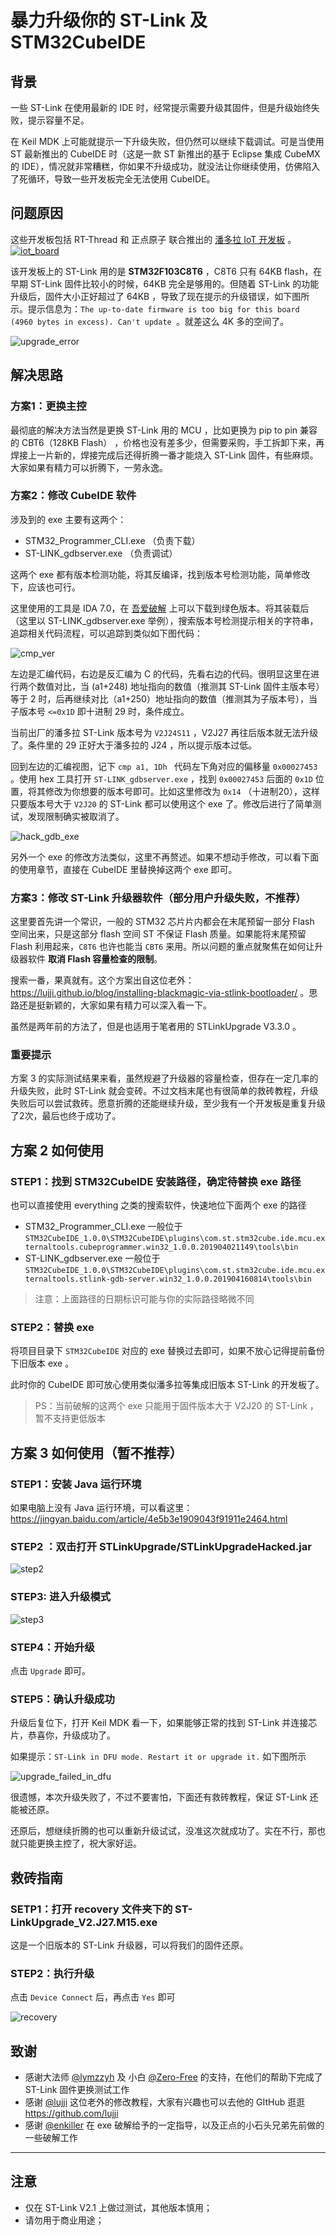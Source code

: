 # 暴力升级你的 ST-Link 及 STM32CubeIDE 

## 背景

一些 ST-Link 在使用最新的 IDE 时，经常提示需要升级其固件，但是升级始终失败，提示容量不足。

在 Keil MDK 上可能就提示一下升级失败，但仍然可以继续下载调试。可是当使用 ST 最新推出的 CubeIDE 时（这是一款 ST 新推出的基于 Eclipse 集成 CubeMX 的 IDE），情况就非常糟糕，你如果不升级成功，就没法让你继续使用，仿佛陷入了死循环，导致一些开发板完全无法使用 CubeIDE。

## 问题原因

这些开发板包括 RT-Thread 和 正点原子 联合推出的 [潘多拉 IoT 开发板](https://item.taobao.com/item.htm?spm=a230r.1.14.4.381759c10S57Js&id=583527145598&ns=1&abbucket=9#detail) 。[![iot_board](docs/images/iot_board.png)](https://item.taobao.com/item.htm?spm=a230r.1.14.4.381759c10S57Js&id=583527145598&ns=1&abbucket=9#detail)

该开发板上的 ST-Link 用的是 **STM32F103C8T6** ，C8T6 只有 64KB flash，在早期 ST-Link 固件比较小的时候，64KB 完全是够用的。但随着 ST-Link 的功能升级后，固件大小正好超过了 64KB ，导致了现在提示的升级错误，如下图所示。提示信息为：`The up-to-date firmware is too big for this board (4960 bytes in excess). Can't update `。就差这么 4K 多的空间了。

![upgrade_error](docs/images/upgrade_error.png)

## 解决思路

### 方案1：更换主控

最彻底的解决方法当然是更换 ST-Link 用的 MCU ，比如更换为 pip to pin 兼容的 CBT6（128KB  Flash） ，价格也没有差多少，但需要采购，手工拆卸下来，再焊接上一片新的，焊接完成后还得折腾一番才能烧入 ST-Link 固件，有些麻烦。大家如果有精力可以折腾下，一劳永逸。

### 方案2：修改 CubeIDE 软件

涉及到的 exe 主要有这两个：

- STM32_Programmer_CLI.exe （负责下载）
- ST-LINK_gdbserver.exe （负责调试）

这两个 exe 都有版本检测功能，将其反编译，找到版本号检测功能，简单修改下，应该也可行。

这里使用的工具是 IDA 7.0，在 [吾爱破解](https://www.52pojie.cn/thread-675251-1-1.html) 上可以下载到绿色版本。将其装载后（这里以 ST-LINK_gdbserver.exe 举例），搜索版本号检测提示相关的字符串，追踪相关代码流程，可以追踪到类似如下图代码：

![cmp_ver](docs/images/cmp_ver.png)

左边是汇编代码，右边是反汇编为 C 的代码，先看右边的代码。很明显这里在进行两个数值对比，当 (a1+248) 地址指向的数值（推测其 ST-Link 固件主版本号）等于 2 时，后再继续对比（a1+250）地址指向的数值（推测其为子版本号），当子版本号 `<=0x1D` 即十进制 29 时，条件成立。

当前出厂的潘多拉 ST-Link 版本号为 `V2J24S11` ，V2J27 再往后版本就无法升级了。条件里的 29 正好大于潘多拉的 J24  ，所以提示版本过低。

回到左边的汇编视图，记下 `cmp a1, 1Dh ` 代码左下角对应的偏移量 `0x00027453` 。使用 hex 工具打开 `ST-LINK_gdbserver.exe` ，找到 `0x00027453`  后面的 `0x1D` 位置，将其修改为你想要的版本号即可。比如这里修改为 `0x14` （十进制20），这样只要版本号大于 `V2J20` 的 ST-Link 都可以使用这个 exe 了。修改后进行了简单测试，发现限制确实被取消了。

 ![hack_gdb_exe](docs/images/hack_gdb_exe.png)

另外一个 exe 的修改方法类似，这里不再赘述。如果不想动手修改，可以看下面的使用章节，直接在 CubeIDE 里替换掉这两个 exe 即可。

### 方案3：修改 ST-Link 升级器软件（部分用户升级失败，不推荐）

这里要首先讲一个常识，一般的 STM32 芯片片内都会在末尾预留一部分 Flash 空间出来，只是这部分 flash 空间 ST 不保证 Flash 质量。如果能将末尾预留 Flash 利用起来，`C8T6` 也许也能当 `CBT6` 来用。所以问题的重点就聚焦在如何让升级器软件 **取消 Flash 容量检查的限制**。

搜索一番，果真就有。这个方案出自这位老外：https://lujji.github.io/blog/installing-blackmagic-via-stlink-bootloader/ 。思路还是挺新颖的，大家如果有精力可以深入看一下。

虽然是两年前的方法了，但是也适用于笔者用的 STLinkUpgrade V3.3.0 。

### 重要提示

方案 3 的实际测试结果来看，虽然规避了升级器的容量检查，但存在一定几率的升级失败，此时 ST-Link 就会变砖。不过文档末尾也有很简单的救砖教程，升级失败后可以尝试救砖。愿意折腾的还能继续升级，至少我有一个开发板是重复升级了2次，最后也终于成功了。

## 方案 2 如何使用

### STEP1：找到 STM32CubeIDE 安装路径，确定待替换 exe 路径

也可以直接使用 everything 之类的搜索软件，快速地位下面两个 exe 的路径

- STM32_Programmer_CLI.exe  一般位于 `STM32CubeIDE_1.0.0\STM32CubeIDE\plugins\com.st.stm32cube.ide.mcu.externaltools.cubeprogrammer.win32_1.0.0.201904021149\tools\bin`
- ST-LINK_gdbserver.exe 一般位于 `STM32CubeIDE_1.0.0\STM32CubeIDE\plugins\com.st.stm32cube.ide.mcu.externaltools.stlink-gdb-server.win32_1.0.0.201904160814\tools\bin`

> 注意：上面路径的日期标识可能与你的实际路径略微不同

### STEP2：替换 exe 

将项目目录下 `STM32CubeIDE` 对应的 exe 替换过去即可，如果不放心记得提前备份下旧版本 exe 。

此时你的 CubeIDE 即可放心使用类似潘多拉等集成旧版本 ST-Link 的开发板了。

> PS：当前破解的这两个 exe 只能用于固件版本大于 V2J20  的 ST-Link ，暂不支持更低版本

## 方案 3 如何使用（暂不推荐）

### STEP1：安装 Java 运行环境

如果电脑上没有 Java 运行环境，可以看这里：https://jingyan.baidu.com/article/4e5b3e1909043f91911e2464.html

### STEP2 ：双击打开 STLinkUpgrade/STLinkUpgradeHacked.jar

![step2](docs/images/step2.png)

### STEP3: 进入升级模式

![step3](docs/images/step3.png)

### STEP4：开始升级

点击 `Upgrade` 即可。

### STEP5：确认升级成功

升级后复位下，打开 Keil MDK 看一下，如果能够正常的找到 ST-Link 并连接芯片，恭喜你，升级成功了。

如果提示：`ST-Link in DFU mode. Restart it or upgrade it.` 如下图所示

![upgrade_failed_in_dfu](docs/images/upgrade_failed_in_dfu.png)

很遗憾，本次升级失败了，不过不要害怕，下面还有救砖教程，保证 ST-Link 还能被还原。

还原后，想继续折腾的也可以重新升级试试，没准这次就成功了。实在不行，那也就只能更换主控了，祝大家好运。

## 救砖指南

### SETP1：打开 recovery 文件夹下的 ST-LinkUpgrade_V2.J27.M15.exe

这是一个旧版本的 ST-Link 升级器，可以将我们的固件还原。

### STEP2：执行升级

点击 `Device Connect` 后，再点击 `Yes` 即可

![recovery](docs/images/recovery.png)

## 致谢

- 感谢大法师 [@lymzzyh](https://github.com/lymzzyh) 及 小白 [@Zero-Free](https://github.com/Zero-Free) 的支持，在他们的帮助下完成了 ST-Link 固件更换测试工作
- 感谢 [@lujji](https://github.com/lujji) 这位老外的修改教程，大家有兴趣也可以去他的 GItHub 逛逛 https://github.com/lujji
- 感谢 [@enkiller](<https://github.com/enkiller>) 在 exe 破解给予的一定指导，以及正点的小石头兄弟先前做的一些破解工作

-----

## 注意

- 仅在 ST-Link V2.1 上做过测试，其他版本慎用；
- 请勿用于商业用途；

